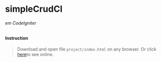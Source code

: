 # simpleCrudCI
###### em CodeIgniter
#### Instruction
> Download and open file `project/index.html` on any browser.
> Or click [here](https://goo.gl/v1QgTv)to see online.
